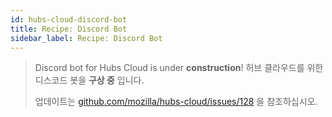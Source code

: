 ```yaml
---
id: hubs-cloud-discord-bot
title: Recipe: Discord Bot
sidebar_label: Recipe: Discord Bot
---
```


> Discord bot for Hubs Cloud is under **construction**!
> 허브 클라우드를 위한 디스코드 봇을 **구상 중** 입니다.
>
> 업데이트는 [github.com/mozilla/hubs-cloud/issues/128](https://github.com/mozilla/hubs-cloud/issues/128) 을 참조하십시오.
